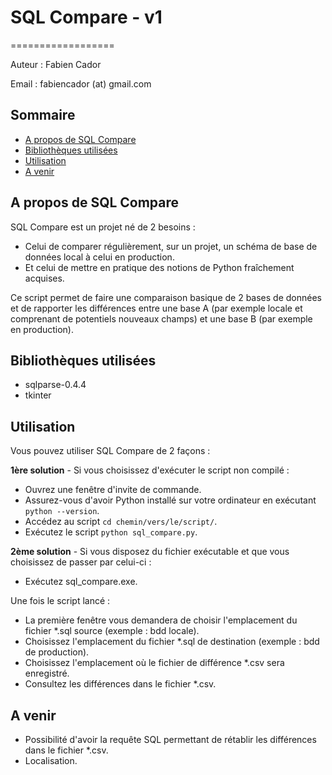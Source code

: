 # SQL Compare - v1
==================

Auteur : Fabien Cador

Email : fabiencador (at) gmail.com

Sommaire
--------

- [A propos de SQL Compare](#a-propos-de-sql-compare)
- [Bibliothèques utilisées](#bibliotheques-utilisees)
- [Utilisation](#utilisation)
- [A venir](#a-venir)

## A propos de SQL Compare

SQL Compare est un projet né de 2 besoins :

- Celui de comparer régulièrement, sur un projet, un schéma de base de données local à celui en production.
- Et celui de mettre en pratique des notions de Python fraîchement acquises.

Ce script permet de faire une comparaison basique de 2 bases de données et de rapporter les différences entre une base A (par exemple locale et comprenant de potentiels nouveaux champs) et une base B (par exemple en production).

## Bibliothèques utilisées

- sqlparse-0.4.4
- tkinter

## Utilisation

Vous pouvez utiliser SQL Compare de 2 façons :

**1ère solution** - Si vous choisissez d'exécuter le script non compilé :

- Ouvrez une fenêtre d'invite de commande.
- Assurez-vous d'avoir Python installé sur votre ordinateur en exécutant `python --version`.
- Accédez au script `cd chemin/vers/le/script/`.
- Exécutez le script `python sql_compare.py`.

**2ème solution** - Si vous disposez du fichier exécutable et que vous choisissez de passer par celui-ci :

- Exécutez sql_compare.exe.

Une fois le script lancé :

- La première fenêtre vous demandera de choisir l'emplacement du fichier *.sql source (exemple : bdd locale).
- Choisissez l'emplacement du fichier *.sql de destination (exemple : bdd de production).
- Choisissez l'emplacement où le fichier de différence *.csv sera enregistré.
- Consultez les différences dans le fichier *.csv.

## A venir

- Possibilité d'avoir la requête SQL permettant de rétablir les différences dans le fichier *.csv.
- Localisation.
